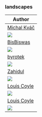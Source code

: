 <h3>landscapes</h3><table><thead><tr><th>Author</th></tr></thead><tbody><tr><td><a href="https://kvacm.artstation.com/">Michal Kváč</a></td></tr><tr><td><img src="https://cdnb.artstation.com/p/assets/images/images/023/810/475/large/michal-kvac-torii-rox-small.jpg?1580406414"/></td></tr><tr><td><a href="https://www.deviantart.com/bisbiswas">BisBiswas</a></td></tr><tr><td><img src="https://images-wixmp-ed30a86b8c4ca887773594c2.wixmp.com/f/b3be1dae-3caa-4d45-be6c-3de586ba95e2/ddfk819-970f1d4f-6da3-4ccf-8e3f-0264f5e607e6.jpg/v1/fill/w_1600,h_900,q_75,strp/under_the_night_sky_by_bisbiswas_ddfk819-fullview.jpg?token=eyJ0eXAiOiJKV1QiLCJhbGciOiJIUzI1NiJ9.eyJzdWIiOiJ1cm46YXBwOjdlMGQxODg5ODIyNjQzNzNhNWYwZDQxNWVhMGQyNmUwIiwiaXNzIjoidXJuOmFwcDo3ZTBkMTg4OTgyMjY0MzczYTVmMGQ0MTVlYTBkMjZlMCIsIm9iaiI6W1t7ImhlaWdodCI6Ijw9OTAwIiwicGF0aCI6IlwvZlwvYjNiZTFkYWUtM2NhYS00ZDQ1LWJlNmMtM2RlNTg2YmE5NWUyXC9kZGZrODE5LTk3MGYxZDRmLTZkYTMtNGNjZi04ZTNmLTAyNjRmNWU2MDdlNi5qcGciLCJ3aWR0aCI6Ijw9MTYwMCJ9XV0sImF1ZCI6WyJ1cm46c2VydmljZTppbWFnZS5vcGVyYXRpb25zIl19.j8jKTC775V1VR6sxzL7WwpCPAKsRUKPfyJy6VROOy68"/></td></tr><tr><td><a href="https://www.deviantart.com/byrotek">byrotek</a></td></tr><tr><td><img src="https://images-wixmp-ed30a86b8c4ca887773594c2.wixmp.com/f/80a9d98d-327f-4bb2-b173-4298d710e51c/derkflv-9f975f3d-791f-4e16-8d9d-fb0a9e5e0554.png?token=eyJ0eXAiOiJKV1QiLCJhbGciOiJIUzI1NiJ9.eyJzdWIiOiJ1cm46YXBwOjdlMGQxODg5ODIyNjQzNzNhNWYwZDQxNWVhMGQyNmUwIiwiaXNzIjoidXJuOmFwcDo3ZTBkMTg4OTgyMjY0MzczYTVmMGQ0MTVlYTBkMjZlMCIsIm9iaiI6W1t7InBhdGgiOiJcL2ZcLzgwYTlkOThkLTMyN2YtNGJiMi1iMTczLTQyOThkNzEwZTUxY1wvZGVya2Zsdi05Zjk3NWYzZC03OTFmLTRlMTYtOGQ5ZC1mYjBhOWU1ZTA1NTQucG5nIn1dXSwiYXVkIjpbInVybjpzZXJ2aWNlOmZpbGUuZG93bmxvYWQiXX0.eEDVAlJGBqXo6OeZEORXWk1veGSHFL-ZTUMz43Jtr3Q"/></td></tr><tr><td><a href="https://dribbble.com/zahidvector">Zahidul</a></td></tr><tr><td><img src="https://cdn.dribbble.com/users/1171505/screenshots/4098256/attachments/939118/binarymine-dribbble-01.png"/></td></tr><tr><td><a href="https://dribbble.com/louiscoyle">Louis Coyle</a></td></tr><tr><td><img src="https://cdn.dribbble.com/users/13449/screenshots/12078823/media/c6662b0de7365559f79d9eb6088d9527.png"/></td></tr><tr><td><a href="https://louie.co.nz/">Louis Coyle</a></td></tr><tr><td><img src="https://cdn.dribbble.com/users/13449/screenshots/12078823/downloads/the_valley.png"/></td></tr></tbody></table>